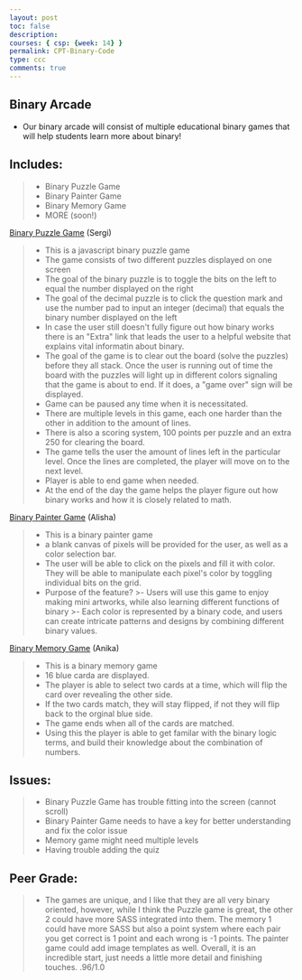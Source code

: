 ```yaml
---
layout: post
toc: false
description:
courses: { csp: {week: 14} }
permalink: CPT-Binary-Code
type: ccc
comments: true
---
```


## Binary Arcade

- Our binary arcade will consist of multiple educational binary games that will help students learn more about binary!

## Includes: 
>- Binary Puzzle Game
>- Binary Painter Game
>- Binary Memory Game
>- MORE (soon!)

[Binary Puzzle Game](https://alishahussain.github.io/team2//b-g) (Sergi)

>- This is a javascript binary puzzle game
>- The game consists of two different puzzles displayed on one screen
>- The goal of the binary puzzle is to toggle the bits on the left to equal the number displayed on the right
>- The goal of the decimal puzzle is to click the question mark and use the number pad to input an integer (decimal) that equals the binary number displayed on the left
>- In case the user still doesn't fully figure out how binary works there is an "Extra" link that leads the user to a helpful website that explains vital informatin about binary. 
>- The goal of the game is to clear out the board (solve the puzzles) before they all stack. Once the user is running out of time the board with the puzzles will light up in different colors signaling that the game is about to end. If it does, a "game over" sign will be displayed. 
>- Game can be paused any time when it is necessitated. 
>- There are multiple levels in this game, each one harder than the other in addition to the amount of lines. 
>- There is also a scoring system, 100 points per puzzle and an extra 250 for clearing the board.
>- The game tells the user the amount of lines left in the particular level. Once the lines are completed, the player will move on to the next level.
>- Player is able to end game when needed. 
>- At the end of the day the game helps the player figure out how binary works and how it is closely related to math. 

[Binary Painter Game](https://alishahussain.github.io/team2//binary-painter) (Alisha)

>- This is a binary painter game
>- a blank canvas of pixels will be provided for the user, as well as a color selection bar. 
>- The user will be able to click on the pixels and fill it with color. They will be able to manipulate each pixel's color by toggling individual bits on the grid.
>- Purpose of the feature?
    >- Users will use this game to enjoy making mini artworks, while also learning different functions of binary
    >- Each color is represented by a binary code, and users can create intricate patterns and designs by combining different binary values.

[Binary Memory Game](https://alishahussain.github.io/team2//memory-game) (Anika)

>- This is a binary memory game 
>- 16 blue carda are displayed. 
>- The player is able to select two cards at a time, which will flip the card over revealing the other side. 
>- If the two cards match, they will stay flipped, if not they will flip back to the orginal blue side.
>- The game ends when all of the cards are matched. 
>- Using this the player is able to get familar with the binary logic terms, and build their knowledge about the combination of numbers. 

## Issues: 

>- Binary Puzzle Game has trouble fitting into the screen (cannot scroll)
>- Binary Painter Game needs to have a key for better understanding and fix the color issue
>- Memory game might need multiple levels
>- Having trouble adding the quiz

## Peer Grade:
>- The games are unique, and I like that they are all very binary oriented, however, while I think the Puzzle game is great, the other 2 could have more SASS integrated into them. The memory 1 could have more SASS but also a point system where each pair you get correct is 1 point and each wrong is -1 points. The painter game could add image templates as well. Overall, it is an incredible start, just needs a little more detail and finishing touches.
.96/1.0